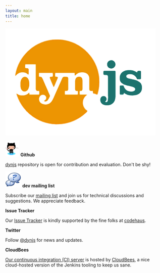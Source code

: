 ```yaml
---
layout: main
title: home
---
```

<div id="logo">
  <a href="https://github.com/dynjs/dynjs"><img src="/images/logo.png" border="0"/></a>
</div>

<div class="row centered">
  <div class="span4 box">
    <p class="boxtitle">
      <img src="images/icons/octocat50x50.png"/>
      <strong class="highlight">Github</strong>
    </p>
    <p class="description">
      <a href="https://github.com/dynjs/dynjs">dynjs</a> repository is open for contribution and evaluation. Don't be shy!
    </p>
  </div>

  <div class="span4 box">
    <p class="boxtitle">
      <img src="images/icons/googlegroups50x50.png"/>
      <strong class="highlight">dev mailing list</strong>
    </p>
    <p>Subscribe our <a href="http://groups.google.com/group/dynjs-dev">mailing list</a> and join us for technical discussions and suggestions. We appreciate feedback.</p>
  </div>

  <div class="span4 box">
    <p class="boxtitle">
      <images src="img/icons/codehaus.gif"/>
      <strong class="highlight">Issue Tracker</strong>
    </p>
    <p>Our <a href="https://jira.codehaus.org/browse/DYNJS">Issue Tracker</a> is kindly supported by the fine folks at <a href="http://codehaus.org">codehaus</a>.</p>
  </div>
  <div class="span4 box">
    <p class="boxtitle">
      <images src="img/icons/twitter50x50.png"/>
      <strong class="highlight">Twitter</strong>
    </p>
    <p>Follow <a href="http://twitter.com/dynjs">@dynjs</a> for news and updates.</p>
  </div>

</div>

<div class="row centered">
  <div class="span4 box">
    <p class="boxtitle">
      <images src="img/icons/cloudbees101x50.png"/>
      <strong class="highlight">CloudBees</strong>
    </p>
    <p><a href="http://dynjs.ci.cloudbees.com">Our continuous integration (CI) server</a> is hosted by <a href="http://www.cloudbees.com/">CloudBees</a>, a nice cloud-hosted version of the Jenkins tooling to keep us sane.</p>
  </div>

</div>
